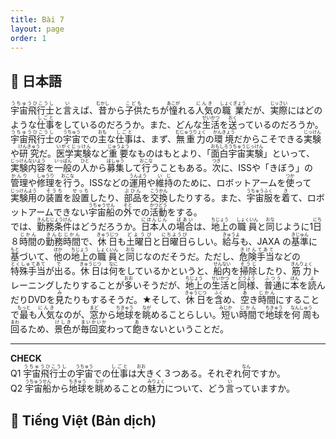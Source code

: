 ```yaml
---
title: Bài 7
layout: page
order: 1
---
```


## 📖 日本語
   <ruby>宇宙飛行士<rt>うちゅうひこうし</rt></ruby>と<ruby>言<rt>い</rt></ruby>えば、<ruby>昔<rt>むかし</rt></ruby>から<ruby>子供<rt>こども</rt></ruby>たちが<ruby>憧<rt>あこが</rt></ruby>れる<ruby>人気<rt>にんき</rt></ruby>の<ruby>職業<rt>しょくぎょう</rt></ruby>だが、<ruby>実際<rt>じっさい</rt></ruby>にはどのような<ruby>仕事<rt>しごと</rt></ruby>をしているのだろうか。また、どんな<ruby>生活<rt>せいかつ</rt></ruby>を<ruby>送<rt>おく</rt></ruby>っているのだろうか。  
   <ruby>宇宙飛行士<rt>うちゅうひこうし</rt></ruby>の<ruby>宇宙<rt>うちゅう</rt></ruby>での<ruby>主<rt>おも</rt></ruby>な<ruby>仕事<rt>しごと</rt></ruby>は、まず、<ruby>無重力<rt>むじゅうりょく</rt></ruby>の<ruby>環境<rt>かんきょう</rt></ruby>だからこそできる<ruby>実験<rt>じっけん</rt></ruby>や<ruby>研究<rt>けんきゅう</rt></ruby>だ。<ruby>医学実験<rt>いがくじっけん</rt></ruby>など<ruby>重要<rt>じゅうよう</rt></ruby>なものはもとより、「<ruby>面白宇宙実験<rt>おもしろうちゅうじっけん</rt></ruby>」といって、<ruby>実験内容<rt>じっけんないよう</rt></ruby>を<ruby>一般<rt>いっぱん</rt></ruby>の<ruby>人<rt>ひと</rt></ruby>から<ruby>募集<rt>ぼしゅう</rt></ruby>して<ruby>行<rt>おこな</rt></ruby>うこともある。<ruby>次<rt>つぎ</rt></ruby>に、ISSや「きぼう」の<ruby>管理<rt>かんり</rt></ruby>や<ruby>修理<rt>しゅうり</rt></ruby>を<ruby>行<rt>おこな</rt></ruby>う。ISSなどの<ruby>運用<rt>うんよう</rt></ruby>や<ruby>維持<rt>いじ</rt></ruby>のために、ロボットアームを<ruby>使<rt>つか</rt></ruby>って<ruby>実験用<rt>じっけんよう</rt></ruby>の<ruby>装置<rt>そうち</rt></ruby>を<ruby>設置<rt>せっち</rt></ruby>したり、<ruby>部品<rt>ぶひん</rt></ruby>を<ruby>交換<rt>こうかん</rt></ruby>したりする。また、<ruby>宇宙服<rt>うちゅうふく</rt></ruby>を<ruby>着<rt>き</rt></ruby>て、ロボットアームできない<ruby>宇宙船<rt>うちゅうせん</rt></ruby>の<ruby>外<rt>そと</rt></ruby>での<ruby>活動<rt>かつどう</rt></ruby>をする。  
   では、<ruby>勤務条件<rt>きんむじょうけん</rt></ruby>はどうだろうか。<ruby>日本人<rt>にほんじん</rt></ruby>の<ruby>場合<rt>ばあい</rt></ruby>は、<ruby>地上<rt>ちじょう</rt></ruby>の<ruby>職員<rt>しょくいん</rt></ruby>と<ruby>同<rt>おな</rt></ruby>じように1<ruby>日<rt>にち</rt></ruby>８<ruby>時間<rt>じかん</rt></ruby>の<ruby>勤務時間<rt>きんむじかん</rt></ruby>で、<ruby>休日<rt>きゅうじつ</rt></ruby>も<ruby>土曜日<rt>どようび</rt></ruby>と<ruby>日曜日<rt>にちようび</rt></ruby>らしい。<ruby>給与<rt>きゅうよ</rt></ruby>も、JAXA の<ruby>基準<rt>きじゅん</rt></ruby>に<ruby>基<rt>もと</rt></ruby>づいて、<ruby>他<rt>ほか</rt></ruby>の<ruby>地上<rt>ちじょう</rt></ruby>の<ruby>職員<rt>しょくいん</rt></ruby>と<ruby>同<rt>おな</rt></ruby>じなのだそうだ。ただし、<ruby>危険手当<rt>きけんてあて</rt></ruby>などの<ruby>特殊手当<rt>とくしゅてあて</rt></ruby>が<ruby>出<rt>で</rt></ruby>る。<ruby>休日<rt>きゅうじつ</rt></ruby>は<ruby>何<rt>なに</rt></ruby>をしているかというと、<ruby>船内<rt>せんない</rt></ruby>を<ruby>掃除<rt>そうじ</rt></ruby>したり、<ruby>筋力<rt>きんりょく</rt></ruby>トレーニングしたりすることが<ruby>多<rt>おお</rt></ruby>いそうだが、<ruby>地上<rt>ちじょう</rt></ruby>の<ruby>生活<rt>せいかつ</rt></ruby>と<ruby>同様<rt>どうよう</rt></ruby>、<ruby>普通<rt>ふつう</rt></ruby>に<ruby>本<rt>ほん</rt></ruby>を<ruby>読<rt>よ</rt></ruby>んだりDVDを<ruby>見<rt>み</rt></ruby>たりもするそうだ。★そして、<ruby>休日<rt>きゅうじつ</rt></ruby>を<ruby>含<rt>ふく</rt></ruby>め、<ruby>空<rt>あ</rt></ruby>き<ruby>時間<rt>じかん</rt></ruby>にすることで<ruby>最<rt>もっと</rt></ruby>も<ruby>人気<rt>にんき</rt></ruby>なのが、<ruby>窓<rt>まど</rt></ruby>から<ruby>地球<rt>ちきゅう</rt></ruby>を<ruby>眺<rt>なが</rt></ruby>めることらしい。<ruby>短<rt>みじか</rt></ruby>い<ruby>時間<rt>じかん</rt></ruby>で<ruby>地球<rt>ちきゅう</rt></ruby>を<ruby>何周<rt>なんしゅう</rt></ruby>も<ruby>回<rt>まわ</rt></ruby>るため、<ruby>景色<rt>けしき</rt></ruby>が<ruby>毎回変<rt>まいかいか</rt></ruby>わって<ruby>飽<rt>あ</rt></ruby>きないということだ。  

---

**CHECK**  
Q1 <ruby>宇宙飛行士<rt>うちゅうひこうし</rt></ruby>の<ruby>宇宙<rt>うちゅう</rt></ruby>での<ruby>仕事<rt>しごと</rt></ruby>は<ruby>大<rt>おお</rt></ruby>きく３つある。それぞれ<ruby>何<rt>なん</rt></ruby>ですか。  
Q2 <ruby>宇宙船<rt>うちゅうせん</rt></ruby>から<ruby>地球<rt>ちきゅう</rt></ruby>を<ruby>眺<rt>なが</rt></ruby>めることの<ruby>魅力<rt>みりょく</rt></ruby>について、どう<ruby>言<rt>い</rt></ruby>っていますか。  

## 📘 Tiếng Việt (Bản dịch)

